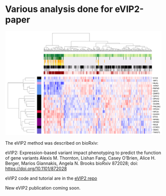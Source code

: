 # Various analysis done for eVIP2-paper

![heatmap](/LURE-tcga/outputs/clustermaps/tcga_heatmap_full.png)


The eVIP2 method was described on bioRxiv:

eVIP2: Expression-based variant impact phenotyping to predict the function of gene variants Alexis M. Thornton, Lishan Fang, Casey O’Brien, Alice H. Berger, Marios Giannakis, Angela N. Brooks bioRxiv 872028; doi: https://doi.org/10.1101/872028

eVIP2 code and tutorial are in the [eVIP2 repo](https://github.com/BrooksLabUCSC/eVIP2)

New eVIP2 publication coming soon.
